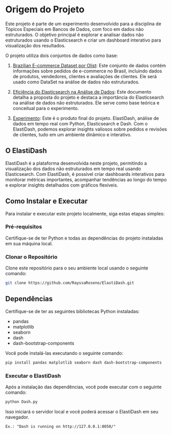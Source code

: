 # Origem do Projeto

Este projeto é parte de um experimento desenvolvido para a disciplina de Tópicos Especiais em Bancos de Dados, com foco em dados não estruturados. O objetivo principal é explorar e analisar dados não estruturados usando o Elasticsearch e criar um dashboard interativo para visualização dos resultados.

O projeto utiliza dois conjuntos de dados como base:

1. [Brazilian E-commerce Dataset por Olist](https://gamma.app/docs/Brazilian-E-commerce-DataSet-por-Olist-sievdfhkbil3v1e?mode=doc): Este conjunto de dados contém informações sobre pedidos de e-commerce no Brasil, incluindo dados de produtos, vendedores, clientes e avaliações de clientes. Ele será usado como DataSet na análise de dados não estruturados.

2. [Eficiência do Elasticsearch na Análise de Dados](https://gamma.app/docs/Eficiencia-do-Elasticsearch-na-Analise-de-Dados-36fc7s8xuhqq4um?mode=doc): Este documento detalha a proposta do projeto e destaca a importância do Elasticsearch na análise de dados não estruturados. Ele serve como base teórica e conceitual para o experimento.

3.  [Experimento](https://gamma.app/docs/Experimento--ozajxkxpphqfhbu): Este é o produto final do projeto. ElastiDash, análise de dados em tempo real com Python, Elasticsearch e Dash. Com o ElastiDash, podemos explorar insights valiosos sobre pedidos e revisões de clientes, tudo em um ambiente dinâmico e interativo.
## O ElastiDash

ElastiDash é a plataforma desenvolvida neste projeto, permitindo a visualização dos dados não estruturados em tempo real usando Elasticsearch. Com ElastiDash, é possível criar dashboards interativos para monitorar métricas importantes, acompanhar tendências ao longo do tempo e explorar insights detalhados com gráficos flexíveis.

## Como Instalar e Executar

Para instalar e executar este projeto localmente, siga estas etapas simples:

### Pré-requisitos

Certifique-se de ter Python e todas as dependências do projeto instaladas em sua máquina local.

### Clonar o Repositório

Clone este repositório para o seu ambiente local usando o seguinte comando:

```bash
git clone https://github.com/RayssaRoseno/ElastiDash.git
```

## Dependências

Certifique-se de ter as seguintes bibliotecas Python instaladas:

- pandas
- matplotlib
- seaborn
- dash
- dash-bootstrap-components

Você pode instalá-las executando o seguinte comando:

```bash
pip install pandas matplotlib seaborn dash dash-bootstrap-components
```
### Executar o ElastiDash

Após a instalação das dependências, você pode executar com o seguinte comando:

```bash
python Dash.py
```

Isso iniciará o servidor local e você poderá acessar o ElastiDash em seu navegador.

```bashe
Ex.: "Dash is running on http://127.0.0.1:8050/"
```

